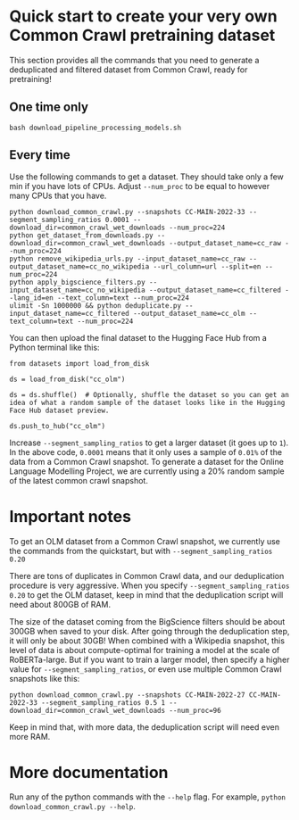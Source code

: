 # Quick start to create your very own Common Crawl pretraining dataset

This section provides all the commands that you need to generate a deduplicated and filtered dataset from Common Crawl, ready for pretraining!

## One time only

`bash download_pipeline_processing_models.sh`

## Every time

Use the following commands to get a dataset. They should take only a few min if you have lots of CPUs. Adjust `--num_proc` to be equal to however many CPUs that you have.

```
python download_common_crawl.py --snapshots CC-MAIN-2022-33 --segment_sampling_ratios 0.0001 --download_dir=common_crawl_wet_downloads --num_proc=224
python get_dataset_from_downloads.py --download_dir=common_crawl_wet_downloads --output_dataset_name=cc_raw --num_proc=224
python remove_wikipedia_urls.py --input_dataset_name=cc_raw --output_dataset_name=cc_no_wikipedia --url_column=url --split=en --num_proc=224
python apply_bigscience_filters.py --input_dataset_name=cc_no_wikipedia --output_dataset_name=cc_filtered --lang_id=en --text_column=text --num_proc=224
ulimit -Sn 1000000 && python deduplicate.py --input_dataset_name=cc_filtered --output_dataset_name=cc_olm --text_column=text --num_proc=224
```

You can then upload the final dataset to the Hugging Face Hub from a Python terminal like this:

```
from datasets import load_from_disk

ds = load_from_disk("cc_olm")

ds = ds.shuffle()  # Optionally, shuffle the dataset so you can get an idea of what a random sample of the dataset looks like in the Hugging Face Hub dataset preview.

ds.push_to_hub("cc_olm")
```

Increase `--segment_sampling_ratios` to get a larger dataset (it goes up to `1`). In the above code, `0.0001` means that it only uses a sample of `0.01%` of the data from a Common Crawl snapshot. To generate a dataset for the Online Language Modelling Project, we are currently using a 20% random sample of the latest common crawl snapshot.


# Important notes

To get an OLM dataset from a Common Crawl snapshot, we currently use the commands from the quickstart, but with `--segment_sampling_ratios 0.20`

There are tons of duplicates in Common Crawl data, and our deduplication procedure is very aggressive. When you specify `--segment_sampling_ratios 0.20` to get the OLM dataset, keep in mind that the deduplication script will need about 800GB of RAM.

The size of the dataset coming from the BigScience filters should be about 300GB when saved to your disk. After going through the deduplication step, it will only be about 30GB! When combined with a Wikipedia snapshot, this level of data is about compute-optimal for training a model at the scale of RoBERTa-large. But if you want to train a larger model, then specify a higher value for `--segment_sampling_ratios`, or even use multiple Common Crawl snapshots like this:

```
python download_common_crawl.py --snapshots CC-MAIN-2022-27 CC-MAIN-2022-33 --segment_sampling_ratios 0.5 1 --download_dir=common_crawl_wet_downloads --num_proc=96
```

Keep in mind that, with more data, the deduplication script will need even more RAM.


# More documentation

Run any of the python commands with the `--help` flag. For example, `python download_common_crawl.py --help`.

